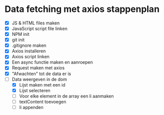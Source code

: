 # Data fetching met axios stappenplan

- [x] JS & HTML files maken
- [x] JavaScript script file linken
- [x] NPM init
- [x] git init
- [x] .gitignore maken
- [x] Axios installeren
- [x] Axios script linken
- [x] Een async functie maken en aanroepen
- [x] Request maken met axios
- [x] "Afwachten" tot de data er is
- [ ] Data weergeven in de dom
  - [x] Lijst maken met een id
  - [x] Lijst selecteren
  - [ ] Voor elke element in de array een li aanmaken
  - [ ] textContent toevoegen
  - [ ] li appenden
